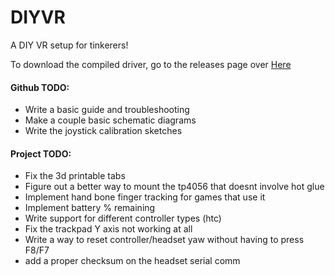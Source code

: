 # DIYVR
 A DIY VR setup for tinkerers!
 
 To download the compiled driver, go to the releases page over [Here][releases_page]

#### Github TODO:
- Write a basic guide and troubleshooting
- Make a couple basic schematic diagrams
- Write the joystick calibration sketches


#### Project TODO:
- Fix the 3d printable tabs
- Figure out a better way to mount the tp4056 that doesnt involve hot glue
- Implement hand bone finger tracking for games that use it
- Implement battery % remaining
- Write support for different controller types (htc)
- Fix the trackpad Y axis not working at all
- Write a way to reset controller/headset yaw without having to press F8/F7
- add a proper checksum on the headset serial comm

[releases_page]: <https://github.com/LiquidCGS/DIYVR/releases>
